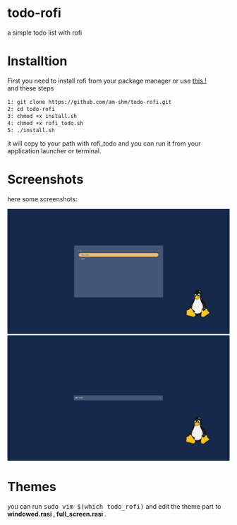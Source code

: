 # todo-rofi
a simple todo list with rofi

# Installtion
First you need to install rofi from your package manager or use <a href="https://github.com/davatorium/rofi#themes">this !</a>
<br>and these steps

	1: git clone https://github.com/am-shm/todo-rofi.git
	2: cd todo-rofi
	3: chmod +x install.sh
	4: chmod +x rofi_todo.sh
	5: ./install.sh 

it will copy to your path with rofi_todo and you can run it from your application launcher or terminal.

# Screenshots
here some screenshots:

<img src="./screenshots/2022-03-28_22-02.png">
<img src="./screenshots/2022-03-28_22-05.png">

# Themes 
you can run <tt>sudo vim $(which todo_rofi)</tt> and edit the theme part to <b>windowed.rasi , full_screen.rasi </b>.
